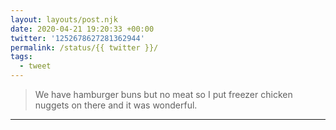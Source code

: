 ```yaml
---
layout: layouts/post.njk
date: 2020-04-21 19:20:33 +00:00
twitter: '1252678627281362944'
permalink: /status/{{ twitter }}/
tags: 
  - tweet
---
```


> We have hamburger buns but no meat so I put freezer chicken nuggets on there and it was wonderful.

---
